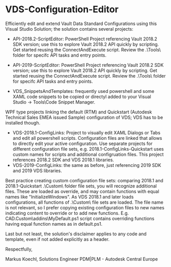 # VDS-Configuration-Editor

Efficiently edit and extend Vault Data Standard Configurations using this Visual Studio Solution; the solution contains several projects:
- API-2018.2-ScriptEditor: PowerShell Project referencing Vault 2018.2 SDK version; use this to explore Vault 2018.2 API quickly by scripting.
	Get started reusing the ConnectAndExecute script. Review the .\Tools\ folder for specifc API tasks and entry points.

- API-2019-ScriptEditor: PowerShell Project referencing Vault 2018.2 SDK version; use this to explore Vault 2018.2 API quickly by scripting.
	Get started reusing the ConnectAndExecute script. Review the .\Tools\ folder for specifc API tasks and entry points.

- VDS_SnippetsAndTemplates: frequently used powershell and some XAML code snippets to be copied or directyl added to your 
	Visual Studio -> Tools\Code Snippet Manager.

WPF type projects linking the default (RTM) and Quickstart (Autodesk Technical Sales EMEA issued Sample) configuration of VDS; 
	VDS has to be installed though. 
- VDS-2018.1-ConfigLinks: Project to visually edit XAML Dialogs or Tabs and edit all powershell scripts. Configuration files are linked that
	allows to directly edit your active configuration. Use separate projects for different configuration file sets, e.g. 2018.1-ConfigLinks-Quickstart uses
	custom names for scripts and additional configruation files. This project references 2018.2 SDK and VDS 2018.1 libraries.
- VDS-2019-ConfigLinks: the same as before, just referencing 2019 SDK and 2019 VDS libraries.

Best practice creating custom configuration file sets: comparing 2018.1 and 2018.1-Quickstart .\Custom\ folder file sets, you will recognize additional files.
	These are loaded as override, and may contain functions with equal names like "InitializeWindows". As VDS 2018.1 and later loads configurations, 
	all functions of .\Custom\ file sets are loaded. The file name is not relevant, so I prefer copying existing configuration files to new names indicating
	content to override or to add new functions. E.g. CAD.Custom\addins\MyDefault.ps1 script contains overriding functions having equal function names as in 
	default.ps1. 

Last but not least, the solution's disclaimer applies to any code and template, even if not added explicitly as a header.

Respectfully,

Markus Koechl, 	Solutions Engineer PDM|PLM - Autodesk Central Europe
